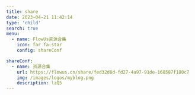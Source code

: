 ```yaml
---
title: share
date: 2023-04-21 11:42:14
type: 'child'
search: true
menu:
  - name: FlowUs资源合集
    icon: far fa-star
    config: shareConf

shareConf:
  - name: 资源合集
    url: https://flowus.cn/share/fed32d8d-fd27-4a97-91de-168587f180c7
    img: /images/logos/myblog.png
    description: lzQ5
---
```






